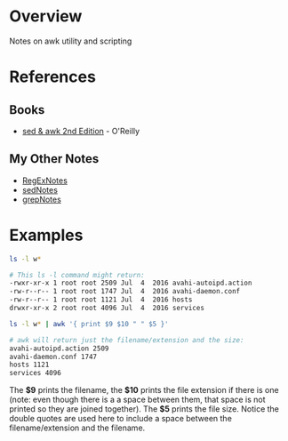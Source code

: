 # Overview

Notes on awk utility and scripting

# References

## Books

* [sed & awk 2nd Edition](https://www.amazon.com/sed-awk-Dale-Dougherty/dp/1565922255/ref=cm_cr_arp_d_product_top?ie=UTF8) - O'Reilly

## My Other Notes

* [RegExNotes](https://github.com/GitLeeRepo/RegExNotes/blob/master/RegExNotes.md#overview)
* [sedNotes](https://github.com/GitLeeRepo/SedAwkAndGrepNotes/blob/master/sedNotes.md#overview)
* [grepNotes](https://github.com/GitLeeRepo/SedAwkAndGrepNotes/blob/master/grepNotes.md#overview)


# Examples

```bash
ls -l w*

# This ls -l command might return:
-rwxr-xr-x 1 root root 2509 Jul  4  2016 avahi-autoipd.action
-rw-r--r-- 1 root root 1747 Jul  4  2016 avahi-daemon.conf
-rw-r--r-- 1 root root 1121 Jul  4  2016 hosts
drwxr-xr-x 2 root root 4096 Jul  4  2016 services

ls -l w* | awk '{ print $9 $10 " " $5 }'

# awk will return just the filename/extension and the size:
avahi-autoipd.action 2509
avahi-daemon.conf 1747
hosts 1121
services 4096
```
The **\$9** prints the filename, the **\$10** prints the file extension if there is one (note: even though there is a a space between them, that space is not printed so they are joined together).  The **\$5** prints the file size.  Notice the double quotes are used here to include a space between the filename/extension and the filename.
